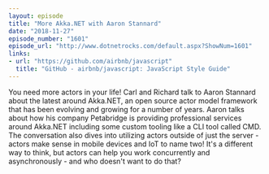 ```yaml
---
layout: episode
title: "More Akka.NET with Aaron Stannard"
date: "2018-11-27"
episode_number: "1601"
episode_url: "http://www.dotnetrocks.com/default.aspx?ShowNum=1601"
links:
- url: "https://github.com/airbnb/javascript"
  title: "GitHub - airbnb/javascript: JavaScript Style Guide"
---
```


You need more actors in your life! Carl and Richard talk to Aaron Stannard about the latest around Akka.NET, an open source actor model framework that has been evolving and growing for a number of years. Aaron talks about how his company Petabridge is providing professional services around Akka.NET including some custom tooling like a CLI tool called CMD. The conversation also dives into utilizing actors outside of just the server - actors make sense in mobile devices and IoT to name two! It's a different way to think, but actors can help you work concurrently and asynchronously - and who doesn't want to do that?
